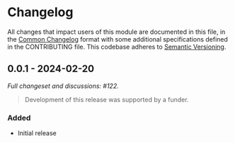 # Changelog

All changes that impact users of this module are documented in this file, in the [Common Changelog](https://common-changelog.org) format with some additional specifications defined in the CONTRIBUTING file. This codebase adheres to [Semantic Versioning](https://semver.org/spec/v2.0.0.html).

## 0.0.1 - 2024-02-20

_Full changeset and discussions: #122._

> Development of this release was supported by a funder.

### Added

- Initial release
